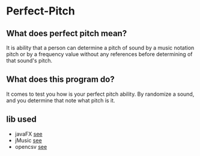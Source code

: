 # Perfect-Pitch

## What does perfect pitch mean?
It is ability that a person can determine a pitch of sound
by a music notation pitch or by a frequency value without any references
before determining of that sound's pitch.

## What does this program do?
It comes to test you how is your perfect pitch ability.
By randomize a sound, and you determine that note what pitch is it.

## lib used
- javaFX [see](https://openjfx.io/)
- jMusic [see](https://explodingart.com/jmusic/)
- opencsv [see](http://opencsv.sourceforge.net/)